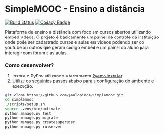 # SimpleMOOC - Ensino a distância
[![Build Status](https://travis-ci.org/paulopinda/simplemooc.svg?branch=master)](https://travis-ci.org/paulopinda/simplemooc)
[![Codacy Badge](https://api.codacy.com/project/badge/Grade/19176ed01baa477b9221033f85eadfa6)](https://www.codacy.com/app/paulo-pinda/simplemooc?utm_source=github.com&amp;utm_medium=referral&amp;utm_content=paulopinda/simplemooc&amp;utm_campaign=Badge_Grade)

Plataforma de ensino a distância com foco em cursos abertos utilizando embed videos. O projeto é basicamente um painel de controle da instituição onde pode ser cadastrado cursos e aulas em videos podendo ser do youtube ou outros que geram código embed e um painel do aluno para interagir com fórum e as aulas.

### Como desenvolver?

1. Instale o PyEnv utilizando a ferramenta [Pyenv-Installer](https://github.com/yyuu/pyenv-installer).
2. Utilize os seguintes passos abaixo para a configuração do ambiente e execução.

```bash
git clone https://github.com/paulopinda/simplemooc.git
cd simplemooc 
./scripts/setup.sh 
source .venv/bin/activate
python manage.py test 
python manage.py migrate 
python manage.py createsuperuser 
python manage.py runserver
```
